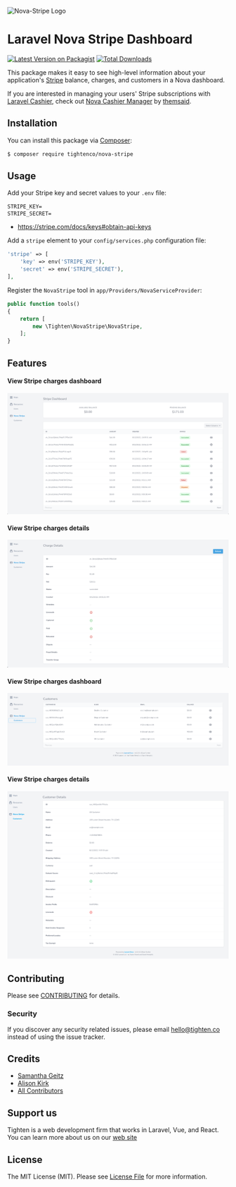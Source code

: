 

![Nova-Stripe Logo](https://raw.githubusercontent.com/tightenco/nova-stripe/master/nova-stripe-banner.png)

# Laravel Nova Stripe Dashboard

[![Latest Version on Packagist](https://img.shields.io/packagist/v/tightenco/nova-stripe.svg?style=flat-square)](https://packagist.org/packages/tightenco/nova-stripe)
[![Total Downloads](https://img.shields.io/packagist/dt/tightenco/nova-stripe.svg?style=flat-square)](https://packagist.org/packages/tightenco/nova-stripe)

This package makes it easy to see high-level information about your application's [Stripe](https://stripe.com/) balance, charges, and customers in a Nova dashboard.

If you are interested in managing your users' Stripe subscriptions with [Laravel Cashier](https://github.com/laravel/cashier), check out [Nova Cashier Manager](https://novapackages.com/packages/themsaid/nova-cashier-manager) by [themsaid](https://github.com/themsaid).

## Installation

You can install this package via [Composer](https://getcomposer.org/):

```bash
$ composer require tightenco/nova-stripe
```

## Usage

Add your Stripe key and secret values to your `.env` file:

```
STRIPE_KEY=
STRIPE_SECRET=
```

* https://stripe.com/docs/keys#obtain-api-keys

Add a `stripe` element to your `config/services.php` configuration file:

```php
'stripe' => [
    'key' => env('STRIPE_KEY'),
    'secret' => env('STRIPE_SECRET'),
],
```

Register the `NovaStripe` tool in `app/Providers/NovaServiceProvider`:

```php
public function tools()
{
    return [
        new \Tighten\NovaStripe\NovaStripe,
    ];
}
```

## Features

#### View Stripe charges dashboard

![Dashboard index page](charges-index.png)

#### View Stripe charges details

![Charge detail page](charges-detail.png)

#### View Stripe charges dashboard

![Customers index page](customers-index.png)

#### View Stripe charges details

![Customer detail page](customers-detail.png)

## Contributing

Please see [CONTRIBUTING](CONTRIBUTING.md) for details.

### Security

If you discover any security related issues, please email hello@tighten.co instead of using the issue tracker.

## Credits

- [Samantha Geitz](https://github.com/samanthamichele7)
- [Alison Kirk](https://github.com/faxblaster)
- [All Contributors](https://github.com/tightenco/nova-stripe/graphs/contributors)

## Support us

Tighten is a web development firm that works in Laravel, Vue, and React. You can learn more about us on our [web site](https://tighten.co/)

## License

The MIT License (MIT). Please see [License File](LICENSE.md) for more information.
